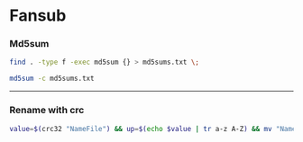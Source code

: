 # Fansub

### Md5sum
```bash
find . -type f -exec md5sum {} > md5sums.txt \;
```
```bash
md5sum -c md5sums.txt
```
<hr>

### Rename with crc
```bash
value=$(crc32 "NameFile") && up=$(echo $value | tr a-z A-Z) && mv "NameFile" "NameFile [${up}].mkv"
```
